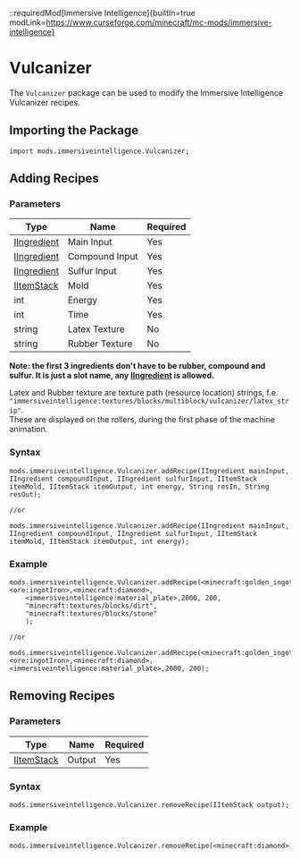 ::requiredMod[Immersive Intelligence]{builtIn=true modLink=https://www.curseforge.com/minecraft/mc-mods/immersive-intelligence}

# Vulcanizer

The `Vulcanizer` package can be used to modify the Immersive Intelligence Vulcanizer recipes.

## Importing the Package

```zenscript
import mods.immersiveintelligence.Vulcanizer;
```

## Adding Recipes

### Parameters

| Type                                                | Name           | Required |
| --------------------------------------------------- | -------------- | -------- |
| [IIngredient](/Vanilla/Variable_Types/IIngredient/) | Main Input     | Yes      |
| [IIngredient](/Vanilla/Variable_Types/IIngredient/) | Compound Input | Yes      |
| [IIngredient](/Vanilla/Variable_Types/IIngredient/) | Sulfur Input   | Yes      |
| [IItemStack](/Vanilla/Items/IItemStack/)            | Mold           | Yes      |
| int                                                 | Energy         | Yes      |
| int                                                 | Time           | Yes      |
| string                                              | Latex Texture  | No       |
| string                                              | Rubber Texture | No       |

**Note: the first 3 ingredients don't have to be rubber, compound and sulfur. It is just a slot name, any [IIngredient](/Vanilla/Variable_Types/IIngredient/) is allowed.**

Latex and Rubber texture are texture path (resource location) strings, f.e. `"immersiveintelligence:textures/blocks/multiblock/vulcanizer/latex_strip"`.  
These are displayed on the rollers, during the first phase of the machine animation.

### Syntax

```zenscript
mods.immersiveintelligence.Vulcanizer.addRecipe(IIngredient mainInput, IIngredient compoundInput, IIngredient sulfurInput, IItemStack itemMold, IItemStack itemOutput, int energy, String resIn, String resOut);

//or

mods.immersiveintelligence.Vulcanizer.addRecipe(IIngredient mainInput, IIngredient compoundInput, IIngredient sulfurInput, IItemStack itemMold, IItemStack itemOutput, int energy);
```

### Example

```zenscript
mods.immersiveintelligence.Vulcanizer.addRecipe(<minecraft:golden_ingot>,<ore:ingotIron>,<minecraft:diamond>,
    <immersiveintelligence:material_plate>,2000, 200,
    "minecraft:textures/blocks/dirt",
    "minecraft:textures/blocks/stone"
    );

//or

mods.immersiveintelligence.Vulcanizer.addRecipe(<minecraft:golden_ingot>,<ore:ingotIron>,<minecraft:diamond>,<immersiveintelligence:material_plate>,2000, 200);
```

## Removing Recipes

### Parameters

| Type                                     | Name   | Required |
| ---------------------------------------- | ------ | -------- |
| [IItemStack](/Vanilla/Items/IItemStack/) | Output | Yes      |

### Syntax

```zenscript
mods.immersiveintelligence.Vulcanizer.removeRecipe(IItemStack output);
```

### Example

```zenscript
mods.immersiveintelligence.Vulcanizer.removeRecipe(<minecraft:diamond>);
```